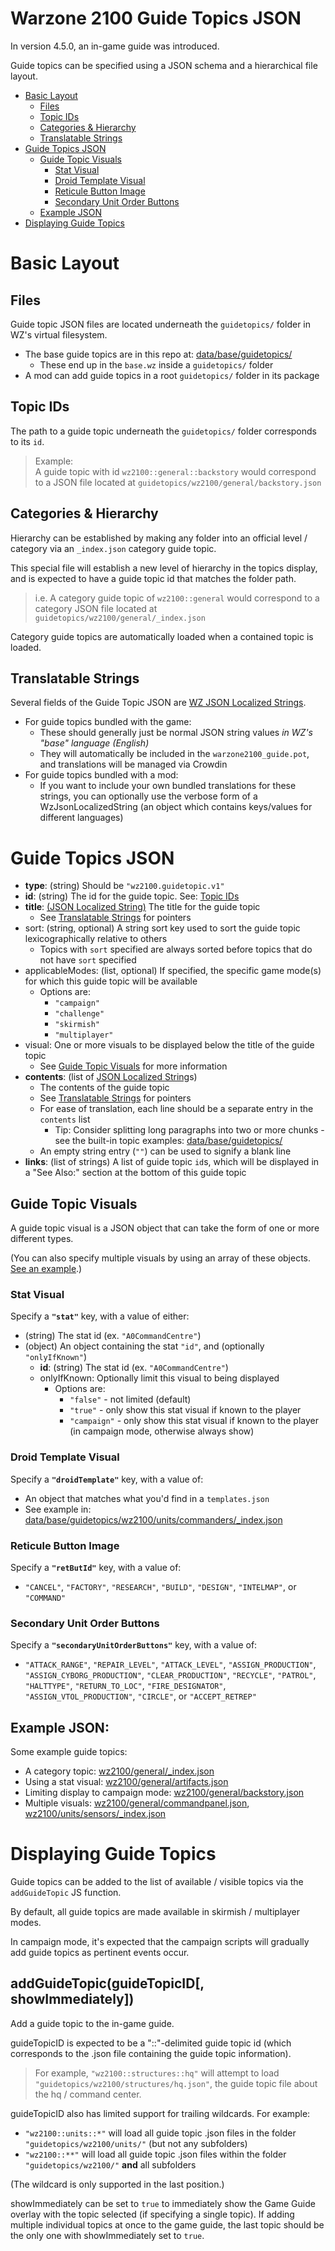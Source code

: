 # Warzone 2100 Guide Topics JSON

In version 4.5.0, an in-game guide was introduced.

Guide topics can be specified using a JSON schema and a hierarchical file layout.

- [Basic Layout](#basic-layout)
  - [Files](#files)
  - [Topic IDs](#topic-ids)
  - [Categories & Hierarchy](#categories--hierarchy)
  - [Translatable Strings](#translatable-strings)
- [Guide Topics JSON](#guide-topics-json)
  - [Guide Topic Visuals](#guide-topic-visuals)
    - [Stat Visual](#stat-visual)
    - [Droid Template Visual](#droid-template-visual)
    - [Reticule Button Image](#reticule-button-image)
    - [Secondary Unit Order Buttons](#secondary-unit-order-buttons)
  - [Example JSON](#example-json)
- [Displaying Guide Topics](#displaying-guide-topics)

# Basic Layout

## Files

Guide topic JSON files are located underneath the `guidetopics/` folder in WZ's virtual filesystem.

- The base guide topics are in this repo at: [data/base/guidetopics/](data/base/guidetopics/)
  - These end up in the `base.wz` inside a `guidetopics/` folder
- A mod can add guide topics in a root `guidetopics/` folder in its package

## Topic IDs

The path to a guide topic underneath the `guidetopics/` folder corresponds to its `id`.

> Example: \
> A guide topic with id `wz2100::general::backstory` would correspond to a JSON file located at `guidetopics/wz2100/general/backstory.json`

## Categories & Hierarchy

Hierarchy can be established by making any folder into an official level / category via an `_index.json` category guide topic.

This special file will establish a new level of hierarchy in the topics display, and is expected to have a guide topic id that matches the folder path.
> i.e. A category guide topic of `wz2100::general` would correspond to a category JSON file located at `guidetopics/wz2100/general/_index.json`

Category guide topics are automatically loaded when a contained topic is loaded.

## Translatable Strings

Several fields of the Guide Topic JSON are [WZ JSON Localized Strings](WZJsonLocalizedString.md).
- For guide topics bundled with the game:
  - These should generally just be normal JSON string values _in WZ's "base" language (English)_
  - They will automatically be included in the `warzone2100_guide.pot`, and translations will be managed via Crowdin
- For guide topics bundled with a mod:
  - If you want to include your own bundled translations for these strings, you can optionally use the verbose form of a WzJsonLocalizedString (an object which contains keys/values for different languages)


# Guide Topics JSON

- **type**: (string) Should be `"wz2100.guidetopic.v1"`
- **id**: (string) The id for the guide topic. See: [Topic IDs](#topic-ids)
- **title**: [(JSON Localized String)](WZJsonLocalizedString.md) The title for the guide topic
  - See [Translatable Strings](#translatable-strings) for pointers
- sort: (string, optional) A string sort key used to sort the guide topic lexicographically relative to others
  - Topics with `sort` specified are always sorted before topics that do not have `sort` specified
- applicableModes: (list, optional) If specified, the specific game mode(s) for which this guide topic will be available
  - Options are:
    - `"campaign"`
    - `"challenge"`
    - `"skirmish"`
    - `"multiplayer"`
- visual: One or more visuals to be displayed below the title of the guide topic
   - See [Guide Topic Visuals](#guide-topic-visuals) for more information
- **contents**: (list of [JSON Localized String](WZJsonLocalizedString.md)s)
  - The contents of the guide topic
  - See [Translatable Strings](#translatable-strings) for pointers
  - For ease of translation, each line should be a separate entry in the `contents` list
    - Tip: Consider splitting long paragraphs into two or more chunks - see the built-in topic examples: [data/base/guidetopics/](data/base/guidetopics/)
  - An empty string entry (`""`) can be used to signify a blank line
- **links**: (list of strings) A list of guide topic `id`s, which will be displayed in a "See Also:" section at the bottom of this guide topic

## Guide Topic Visuals

A guide topic visual is a JSON object that can take the form of one or more different types.

(You can also specify multiple visuals by using an array of these objects. [See an example](data/base/guidetopics/wz2100/structures/modules.json).)

### Stat Visual

Specify a **`"stat"`** key, with a value of either:
  - (string) The stat id (ex. `"A0CommandCentre"`)
  - (object) An object containing the stat `"id"`, and (optionally `"onlyIfKnown"`)
    - **id**: (string) The stat id (ex. `"A0CommandCentre"`)
    - onlyIfKnown: Optionally limit this visual to being displayed
      - Options are:
        - `"false"` - not limited (default)
        - `"true"` - only show this stat visual if known to the player
        - `"campaign"` - only show this stat visual if known to the player (in campaign mode, otherwise always show)

### Droid Template Visual

Specify a **`"droidTemplate"`** key, with a value of:
  - An object that matches what you'd find in a `templates.json`
  - See example in: [data/base/guidetopics/wz2100/units/commanders/_index.json](data/base/guidetopics/wz2100/units/commanders/_index.json)

### Reticule Button Image

Specify a **`"retButId"`** key, with a value of:
  - `"CANCEL"`, `"FACTORY"`, `"RESEARCH"`, `"BUILD"`, `"DESIGN"`, `"INTELMAP"`, or `"COMMAND"`

### Secondary Unit Order Buttons

Specify a **`"secondaryUnitOrderButtons"`** key, with a value of:
  - `"ATTACK_RANGE"`, `"REPAIR_LEVEL"`, `"ATTACK_LEVEL"`, `"ASSIGN_PRODUCTION"`, `"ASSIGN_CYBORG_PRODUCTION"`, `"CLEAR_PRODUCTION"`, `"RECYCLE"`, `"PATROL"`, `"HALTTYPE"`, `"RETURN_TO_LOC"`, `"FIRE_DESIGNATOR"`, `"ASSIGN_VTOL_PRODUCTION"`, `"CIRCLE"`, or `"ACCEPT_RETREP"`

## Example JSON:

Some example guide topics:
- A category topic: [wz2100/general/_index.json](data/base/guidetopics/wz2100/general/_index.json)
- Using a stat visual: [wz2100/general/artifacts.json](data/base/guidetopics/wz2100/general/artifacts.json)
- Limiting display to campaign mode: [wz2100/general/backstory.json](data/base/guidetopics/wz2100/general/backstory.json)
- Multiple visuals: [wz2100/general/commandpanel.json](data/base/guidetopics/wz2100/general/commandpanel.json), [wz2100/units/sensors/_index.json](data/base/guidetopics/wz2100/units/sensors/_index.json)

# Displaying Guide Topics

Guide topics can be added to the list of available / visible topics via the `addGuideTopic` JS function.

By default, all guide topics are made available in skirmish / multiplayer modes.

In campaign mode, it's expected that the campaign scripts will gradually add guide topics as pertinent events occur.

## addGuideTopic(guideTopicID[, showImmediately])

Add a guide topic to the in-game guide.

guideTopicID is expected to be a "::"-delimited guide topic id (which corresponds to the .json file containing the guide topic information).
> For example, ```"wz2100::structures::hq"``` will attempt to load ```"guidetopics/wz2100/structures/hq.json"```, the guide topic file about the hq / command center.

guideTopicID also has limited support for trailing wildcards. For example:
- ```"wz2100::units::*"``` will load all guide topic .json files in the folder ```"guidetopics/wz2100/units/"``` (but not any subfolders)
- ```"wz2100::**"``` will load all guide topic .json files within the folder ```"guidetopics/wz2100/"``` **and** all subfolders

(The wildcard is only supported in the last position.)

showImmediately can be set to ```true``` to immediately show the Game Guide overlay with the topic selected (if specifying a single topic).
If adding multiple individual topics at once to the game guide, the last topic should be the only one with showImmediately set to ```true```.
